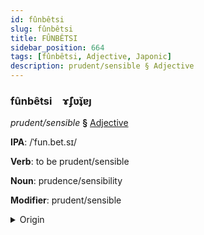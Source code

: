 ```yaml
---
id: fûnbêtsi
slug: fûnbêtsi
title: FÛNBÊTSI
sidebar_position: 664
tags: [fûnbêtsi, Adjective, Japonic]
description: prudent/sensible § Adjective
---
```


### fûnbêtsi&emsp;<span kind="abugida">ɤ̃ʄʋ̆ʇɐȷ</span>

*prudent/sensible* **§** [Adjective](../../tags/Adjective)

**IPA**: /ˈfun.bet.sɪ/

**Verb**: to be prudent/sensible

**Noun**: prudence/sensibility

**Modifier**: prudent/sensible

<details>
    <summary>Origin</summary>
    Japanese ふんべつ funbetsu [ɸɯ̟̃mbe̞t͡sɨ]<br/>
    <em>Japonic Language Family</em>
</details>